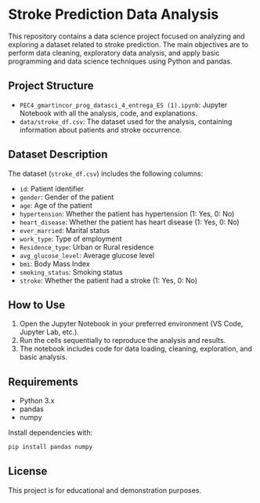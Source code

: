 # Stroke Prediction Data Analysis

This repository contains a data science project focused on analyzing and exploring a dataset related to stroke prediction. The main objectives are to perform data cleaning, exploratory data analysis, and apply basic programming and data science techniques using Python and pandas.

## Project Structure

- `PEC4_gmartincor_prog_datasci_4_entrega_ES (1).ipynb`: Jupyter Notebook with all the analysis, code, and explanations.
- `data/stroke_df.csv`: The dataset used for the analysis, containing information about patients and stroke occurrence.

## Dataset Description

The dataset (`stroke_df.csv`) includes the following columns:
- `id`: Patient identifier
- `gender`: Gender of the patient
- `age`: Age of the patient
- `hypertension`: Whether the patient has hypertension (1: Yes, 0: No)
- `heart_disease`: Whether the patient has heart disease (1: Yes, 0: No)
- `ever_married`: Marital status
- `work_type`: Type of employment
- `Residence_type`: Urban or Rural residence
- `avg_glucose_level`: Average glucose level
- `bmi`: Body Mass Index
- `smoking_status`: Smoking status
- `stroke`: Whether the patient had a stroke (1: Yes, 0: No)

## How to Use

1. Open the Jupyter Notebook in your preferred environment (VS Code, Jupyter Lab, etc.).
2. Run the cells sequentially to reproduce the analysis and results.
3. The notebook includes code for data loading, cleaning, exploration, and basic analysis.

## Requirements

- Python 3.x
- pandas
- numpy

Install dependencies with:
```bash
pip install pandas numpy
```

## License

This project is for educational and demonstration purposes.
